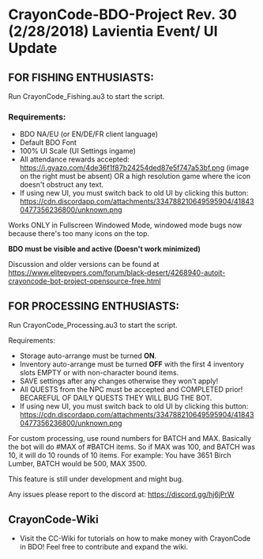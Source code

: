 # CrayonCode-BDO-Project Rev. 30 (2/28/2018) Lavientia Event/ UI Update

## FOR FISHING ENTHUSIASTS:

Run CrayonCode_Fishing.au3 to start the script.

### Requirements:
* BDO NA/EU (or EN/DE/FR client language)
* Default BDO Font
* 100% UI Scale (UI Settings ingame)
* All attendance rewards accepted: https://i.gyazo.com/4de36f1f87b24254ded87e5f747a53bf.png (image on the right must be absent) OR a high resolution game where the icon doesn't obstruct any text.
* If using new UI, you must switch back to old UI by clicking this button:
https://cdn.discordapp.com/attachments/334788210649595904/418430477356236800/unknown.png

Works ONLY in Fullscreen Windowed Mode, windowed mode bugs now because there's too many icons on the top.

**BDO must be visible and active (Doesn't work minimized)**

Discussion and older versions can be found at https://www.elitepvpers.com/forum/black-desert/4268940-autoit-crayoncode-bot-project-opensource-free.html

## FOR PROCESSING ENTHUSIASTS:

Run CrayonCode_Processing.au3 to start the script.

Requirements:
* Storage auto-arrange must be turned **ON**.
* Inventory auto-arrange must be turned **OFF** with the first 4 inventory slots EMPTY or with non-character bound items.
* SAVE settings after any changes otherwise they won't apply!
* All QUESTS from the NPC must be accepted and COMPLETED prior! BECAREFUL OF DAILY QUESTS THEY WILL BUG THE BOT.
* If using new UI, you must switch back to old UI by clicking this button:
https://cdn.discordapp.com/attachments/334788210649595904/418430477356236800/unknown.png

For custom processing, use round numbers for BATCH and MAX. Basically the bot will do #MAX of #BATCH items. So if MAX was 100, and BATCH was 10, it will do 10 rounds of 10 items.
For example: You have 3651 Birch Lumber, BATCH would be 500, MAX 3500. 

This feature is still under development and might bug.

Any issues please report to the discord at: https://discord.gg/hj6jPrW

## CrayonCode-Wiki

* Visit the CC-Wiki for tutorials on how to make money with CrayonCode in BDO! Feel free to contribute and expand the wiki.